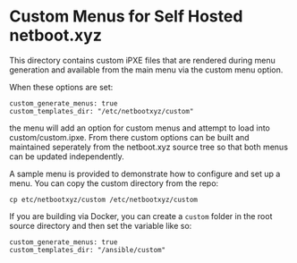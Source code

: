 # Custom Menus for Self Hosted netboot.xyz

This directory contains custom iPXE files that are rendered
during menu generation and available from the main menu via
the custom menu option.

When these options are set:

```
custom_generate_menus: true
custom_templates_dir: "/etc/netbootxyz/custom"
```

the menu will add an option for custom menus and attempt to load into
custom/custom.ipxe.  From there custom options can be built and
maintained seperately from the netboot.xyz source tree so that both
menus can be updated independently.

A sample menu is provided to demonstrate how to configure and set up
a menu.  You can copy the custom directory from the repo:

```
cp etc/netbootxyz/custom /etc/netbootxyz/custom
```

If you are building via Docker, you can create a `custom` folder in
the root source directory and then set the variable like so:

```
custom_generate_menus: true
custom_templates_dir: "/ansible/custom"
```